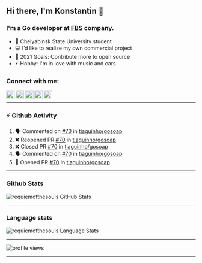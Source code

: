 ## Hi there, I'm Konstantin 👋 

### I'm a Go developer at [FBS](https://fbs.com) company.
- 🔭 Chelyabinsk State University student
- 💻 I’d like to realize my own commercial project
- 📖 2021 Goals: Contribute more to open source
- ⚡ Hobby: I'm in love with music and cars

### Connect with me:
[<img align="left" alt="requiemofthesouls | Telegram" width="22px" src="https://img.icons8.com/color/48/000000/telegram-app--v1.png" />][telegram]
[<img align="left" alt="requiemofthesouls | Instagram" width="22px" src="https://img.icons8.com/color/48/000000/instagram-new--v1.png" />][instagram]
[<img align="left" alt="requiemofthesouls | Habr Career" width="22px" src="https://career.habr.com/images/favicons/favicon-32.png" />][habr_career]
[<img align="left" alt="requiemofthesouls | LinkedIn" width="22px" src="https://pics.freeicons.io/uploads/icons/png/6769799911555590084-512.png" />][linkedin]
[<img align="left" alt="requiemofthesouls | Email" width="22px" src="https://img.icons8.com/color/48/000000/gmail-new.png" />][email]
</br> 

---

### ⚡ Github Activity
<!--START_SECTION:activity-->
1. 🗣 Commented on [#70](https://github.com/tiaguinho/gosoap/issues/70) in [tiaguinho/gosoap](https://github.com/tiaguinho/gosoap)
2. ❌ Reopened PR [#70](https://github.com/tiaguinho/gosoap/pull/70) in [tiaguinho/gosoap](https://github.com/tiaguinho/gosoap)
3. ❌ Closed PR [#70](https://github.com/tiaguinho/gosoap/pull/70) in [tiaguinho/gosoap](https://github.com/tiaguinho/gosoap)
4. 🗣 Commented on [#70](https://github.com/tiaguinho/gosoap/issues/70) in [tiaguinho/gosoap](https://github.com/tiaguinho/gosoap)
5. 💪 Opened PR [#70](https://github.com/tiaguinho/gosoap/pull/70) in [tiaguinho/gosoap](https://github.com/tiaguinho/gosoap)
<!--END_SECTION:activity-->

---

### Github Stats
<img alt="requiemofthesouls GitHub Stats" src="https://github-readme-stats.vercel.app/api?username=requiemofthesouls&show_icons=true&hide_border=false&include_all_commits=true&count_private=true" />  

---
 
### Language stats  
<img alt="requiemofthesouls Language Stats" src="https://github-readme-stats.vercel.app/api/top-langs/?username=requiemofthesouls&langs_count=10&hide=html,jupyter notebook,css&exclude_repo=PP4E,-,stepic,starwars,tango_with_django,learning_golang,el_diary,tamagotci-orangepi,neweld_crm,USML_homeworks,usml_test_task,trader_py,pchkaty_web&layout=compact&card_width=445" />

---
<img src="https://gpvc.arturio.dev/requiemofthesouls" alt="profile views">

---
[habr_career]: https://career.habr.com/requiemofthesouls
[instagram]: https://www.instagram.com/requiemofthesouls/
[telegram]: https://t.me/keep_on_rail
[email]: mailto:dimamid99+work@gmail.com
[linkedin]: https://www.linkedin.com/in/requiemofthesouls/

